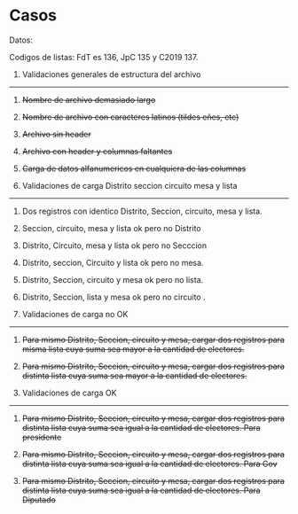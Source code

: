 Casos
======= 

Datos:

Codigos de listas:
FdT es 136, JpC 135 y C2019 137.

1. Validaciones generales de estructura del archivo
--------------------------------------------------------------

1. ~~Nombre de archivo demasiado largo~~
2. ~~Nombre de archivo con caracteres latinos (tildes eñes, etc)~~
3. ~~Archivo sin header~~
4. ~~Archivo con header y columnas faltantes~~
5. ~~Carga de datos alfanumericos en cualquiera de las columnas~~

2. Validaciones de carga Distrito seccion circuito mesa y lista
--------------------------------------------------------------

1. Dos registros con identico Distrito, Seccion, circuito, mesa y lista.
1. Seccion, circuito, mesa y lista ok pero no Distrito
1. Distrito, Circuito, mesa y lista ok pero no Secccion
1. Distrito, seccion, Circuito y lista ok pero no mesa.
1. Distrito, Seccion, circuito y mesa ok pero no lista.
1. Distrito, Seccion, lista y mesa ok pero no circuito .


3. Validaciones de carga no OK
------------------------------------------------------------

1. ~~Para mismo Distrito, Seccion, circuito y  mesa, cargar dos registros para
   misma lista cuya suma sea mayor a la cantidad de electores.~~
2. ~~Para mismo Distrito, Seccion, circuito y  mesa, cargar dos registros para
   distinta lista cuya suma sea mayor a la cantidad de electores.~~


4. Validaciones de carga OK
------------------------------------------------------------

1. ~~Para mismo Distrito, Seccion, circuito y  mesa, cargar dos registros para
   distinta lista cuya suma sea igual a la cantidad de electores. Para presidente~~

1. ~~Para mismo Distrito, Seccion, circuito y  mesa, cargar dos registros para
   distinta lista cuya suma sea igual a la cantidad de electores. Para Gov~~

1. ~~Para mismo Distrito, Seccion, circuito y  mesa, cargar dos registros para
   distinta lista cuya suma sea igual a la cantidad de electores. Para Diputado~~

